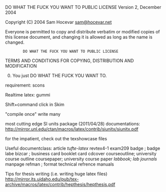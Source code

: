 DO WHAT THE FUCK YOU WANT TO PUBLIC LICENSE
                    Version 2, December 2004

 Copyright (C) 2004 Sam Hocevar <sam@hocevar.net>

 Everyone is permitted to copy and distribute verbatim or modified
 copies of this license document, and changing it is allowed as long
 as the name is changed.

            DO WHAT THE FUCK YOU WANT TO PUBLIC LICENSE
   TERMS AND CONDITIONS FOR COPYING, DISTRIBUTION AND MODIFICATION

  0. You just DO WHAT THE FUCK YOU WANT TO.



requirement: scons

Realtime latex: gummi

Shift+command click in Skim

"compile once" write many

most cutting edge SI units package (2011/04/28)
documentations:
http://mirror.unl.edu/ctan/macros/latex/contrib/siunitx/siunitx.pdf


for the impatient, check out the texshowcase files

Useful documentclass:
article
*tufte-latex*
revtex4-1
exam209
badge ; badge labe
bizcar ; business card
booklet
card
cdcover
courseoutline; university course outline
coursepaper; university course paper
*labbook; lab journals*
manpage
refman ; format technical refrence manuals



Tips for thesis writing (i.e. writing huge latex files)
http://mirror.its.uidaho.edu/pub/tex-archive/macros/latex/contrib/hepthesis/hepthesis.pdf



